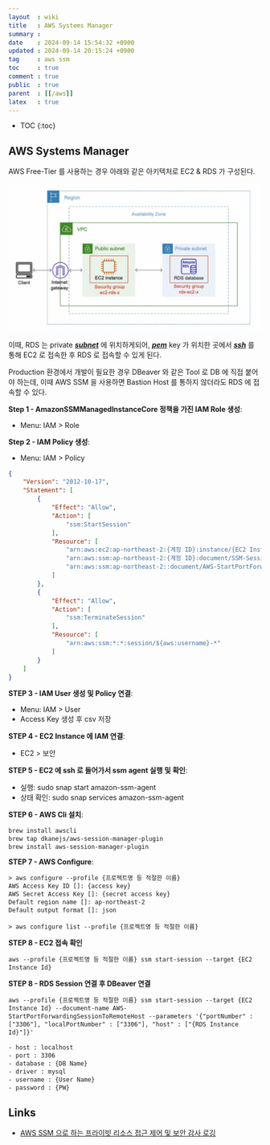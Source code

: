 ```yaml
---
layout  : wiki
title   : AWS Systems Manager
summary : 
date    : 2024-09-14 15:54:32 +0900
updated : 2024-09-14 20:15:24 +0900
tag     : aws ssm
toc     : true
comment : true
public  : true
parent  : [[/aws]]
latex   : true
---
```

* TOC
{:toc}

## AWS Systems Manager

AWS Free-Tier 를 사용하는 경우 아래와 같은 아키텍처로 EC2 & RDS 가 구성된다.

![](/resource/wiki/aws-ssm/ec2-rds.png)

이때, RDS 는 private ___[subnet](https://baekjungho.github.io/wiki/network/network-subnet/)___ 에 위치하게되어, ___[pem](https://baekjungho.github.io/wiki/auth/auth-certificate-authority/)___ key 가 위치한 곳에서 ___[ssh](https://baekjungho.github.io/wiki/linux/linux-ssh/)___ 를 통해 EC2 로 접속한 후 RDS 로 접속할 수 있게 된다.

Production 환경에서 개발이 필요한 경우 DBeaver 와 같은 Tool 로 DB 에 직접 붙어야 하는데, 이때 AWS SSM 을 사용하면 Bastion Host 를 통하지 않더라도 RDS 에 접속할 수 있다.

__Step 1 - AmazonSSMManagedInstanceCore 정책을 가진 IAM Role 생성__:
- Menu: IAM > Role 

__Step 2 - IAM Policy 생성__:
- Menu: IAM > Policy

```json
{
	"Version": "2012-10-17",
	"Statement": [
		{
			"Effect": "Allow",
			"Action": [
				"ssm:StartSession"
			],
			"Resource": [
				"arn:aws:ec2:ap-northeast-2:{계정 ID}:instance/{EC2 Instance Id}", // EC2 에 접속하기 위함
				"arn:aws:ssm:ap-northeast-2:{계정 ID}:document/SSM-SessionManagerRunShell", // EC2 에 접속하기 위함
				"arn:aws:ssm:ap-northeast-2::document/AWS-StartPortForwardingSessionToRemoteHost" // RDS 에 접속하기 위함
			]
		},
		{
			"Effect": "Allow",
			"Action": [
				"ssm:TerminateSession"
			],
			"Resource": [
				"arn:aws:ssm:*:*:session/${aws:username}-*"
			]
		}
	]
}
```

__STEP 3 - IAM User 생성 및 Policy 연결__:
- Menu: IAM > User
- Access Key 생성 후 csv 저장

__STEP 4 - EC2 Instance 에 IAM 연결__:
- EC2 > 보안

__STEP 5 - EC2 에 ssh 로 들어가서 ssm agent 실행 및 확인__:
- 실행: sudo snap start amazon-ssm-agent
- 상태 확인: sudo snap services amazon-ssm-agent

__STEP 6 - AWS Cli 설치__:

```
brew install awscli
brew tap dkanejs/aws-session-manager-plugin
brew install aws-session-manager-plugin
```

__STEP 7 - AWS Configure__:

```
> aws configure --profile {프로젝트명 등 적절한 이름}
AWS Access Key ID []: {access key}
AWS Secret Access Key []: {secret access key}
Default region name []: ap-northeast-2
Default output format []: json

> aws configure list --profile {프로젝트명 등 적절한 이름}
```

__STEP 8 - EC2 접속 확인__

```
aws --profile {프로젝트명 등 적절한 이름} ssm start-session --target {EC2 Instance Id}
```

__STEP 8 - RDS Session 연결 후 DBeaver 연결__

```
aws --profile {프로젝트명 등 적절한 이름} ssm start-session --target {EC2 Instance Id} --document-name AWS-StartPortForwardingSessionToRemoteHost --parameters '{"portNumber" : ["3306"], "localPortNumber" : ["3306"], "host" : ["{RDS Instance Id}"]}'
```

```
- host : localhost
- port : 3306
- database : {DB Name}
- driver : mysql
- username : {User Name}
- password : {PW}
```

## Links

- [AWS SSM 으로 하는 프라이빗 리소스 접근 제어 및 보안 감사 로깅](https://southouse.tistory.com/27)